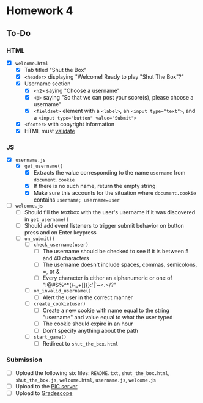 #  Homework 4

## To-Do

### HTML

- [x] `welcome.html`
  - [x] Tab titled "Shut the Box"
  - [x] `<header>` displaying "Welcome! Ready to play "Shut The Box"?"
  - [x] Username section
    - [x] `<h2>` saying "Choose a username"
    - [x] `<p>` saying "So that we can post your score(s), please choose a username"
    - [x] `<fieldset>` element with a `<label>`, an `<input type="text">`, and a `<input type="button" value="Submit">`
  - [x] `<footer>` with copyright information
  - [x] HTML must [validate](https://validator.w3.org/)

### JS

- [x] `username.js`
  - [x] `get_username()`
    - [x] Extracts the value corresponding to the name `username` from `document.cookie`
    - [x] If there is no such name, return the empty string
    - [x] Make sure this accounts for the situation where `document.cookie` contains `username; username=user`
- [ ] `welcome.js`
  - [ ] Should fill the textbox with the user's username if it was discovered in `get_username()`
  - [ ] Should add event listeners to trigger submit behavior on button press and on Enter keypress
  - [ ] `on_submit()`
    - [ ] `check_username(user)`
      - [ ] The username should be checked to see if it is between 5 and 40 characters
      - [ ] The username doesn't include spaces, commas, semicolons, =, or &
      - [ ] Every character is either an alphanumeric or one of "!@#$%^*()-_+[]{}:'|`~<.>/?"
    - [ ] `on_invalid_username()`
      - [ ] Alert the user in the correct manner
    - [ ] `create_cookie(user)`
      - [ ] Create a new cookie with name equal to the string "username" and value equal to what the user typed
      - [ ] The cookie should expire in an hour
      - [ ] Don't specify anything about the path
    - [ ] `start_game()`
      - [ ] Redirect to `shut_the_box.html`

### Submission

- [ ] Upload the following six files: `README.txt`, `shut_the_box.html`, `shut_the_box.js`, `welcome.html`, `username.js`, `welcome.js`
- [ ] Upload to the [PIC server](www.pic.ucla.edu/~charleszhang/HW4/welcome.html)
- [ ] Upload to [Gradescope](https://bruinlearn.ucla.edu/courses/160942/external_tools/408)